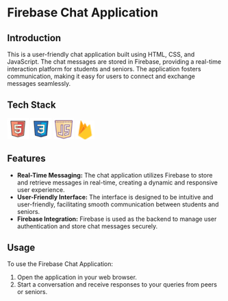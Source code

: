 # Firebase Chat Application

## Introduction

This is a user-friendly chat application built using HTML, CSS, and JavaScript. The chat messages are stored in Firebase, providing a real-time interaction platform for students and seniors. The application fosters communication, making it easy for users to connect and exchange messages seamlessly.

## Tech Stack

<div align="left">
  <img alt="HTML5" src="img/html.png" width="50" height="50"/>
  <img alt="CSS3" src="img/css.png" width="50" height="50"/> 
  <img alt="JavaScript" src="img/js.png" width="48" height="48"/>
  <img alt="Firebase" src="img/firebase.png" width="44" height="44"/>
  
</div>

## Features

- **Real-Time Messaging:** The chat application utilizes Firebase to store and retrieve messages in real-time, creating a dynamic and responsive user experience.
- **User-Friendly Interface:** The interface is designed to be intuitive and user-friendly, facilitating smooth communication between students and seniors.
- **Firebase Integration:** Firebase is used as the backend to manage user authentication and store chat messages securely.

## Usage

To use the Firebase Chat Application:
1. Open the application in your web browser.
2. Start a conversation and receive responses to your queries from peers or seniors.